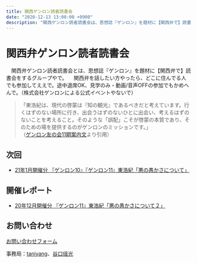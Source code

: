 ```yaml
---
title: 関西ゲンロン読者読書会
date: "2020-12-13 13:00:00 +0900"
description: "関西ゲンロン読者読書会は、思想誌『ゲンロン』を題材に【関西弁で】読書会をするグループやで。（株式会社ゲンロンによる公式イベントやないで"
---
```


# 関西弁ゲンロン読者読書会

　関西弁ゲンロン読者読書会とは、思想誌『ゲンロン』を題材に【関西弁で】読書会をするグループやで。
　関西弁を話したい方やったら、どこに住んでる人でも参加してええで。途中退席OK、見学のみ・動画/音声OFFの参加でもかめへんで。（株式会社ゲンロンによる公式イベントやないで）  
 
> 「東浩紀は、現代の啓蒙は『知の観光』であるべきだと考えています。行くはずのない場所に行き、出会うはずのないひとに出会い、考えるはずのないことを考えること。そのような「誤配」こそが啓蒙の本質であり、そのための場を提供するのがゲンロンのミッションです。」  
> （[ゲンロン友の会11期案内文](https://genron-alpha.com/tomonokai11/)より引用）

## 次回

- [21年1月開催分 『ゲンロン10』『ゲンロン11』東浩紀「悪の愚かさについて」](https://kansai-genron-dokushokai002.peatix.com/)

## 開催レポート

- [20年12月開催分 『ゲンロン11』東浩紀「悪の愚かさについて２」](https://taniyang.github.io/kansai-genron-dokushokai/report201214/)

## お問い合わせ

[お問い合わせフォーム](https://forms.gle/qmFnNDyPa4XXTJNR9)

事務局：[taniyang](http://twitter.com/taniyang/)、[谷口瑶光](http://twitter.com/yokotamanoko/)
